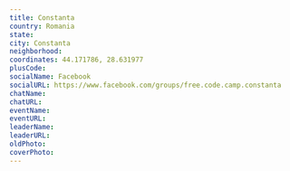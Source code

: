 ```yaml
---
title: Constanta
country: Romania
state: 
city: Constanta
neighborhood: 
coordinates: 44.171786, 28.631977
plusCode:
socialName: Facebook
socialURL: https://www.facebook.com/groups/free.code.camp.constanta
chatName:
chatURL:
eventName:
eventURL:
leaderName:
leaderURL:
oldPhoto: 
coverPhoto:
---
```


